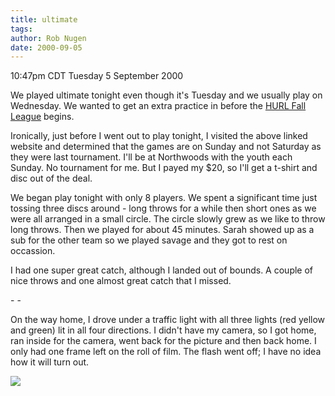 ```yaml
---
title: ultimate
tags: 
author: Rob Nugen
date: 2000-09-05
---
```


<title>Ultimate</title>
<p class=date>10:47pm CDT Tuesday 5 September 2000

<p>We played ultimate tonight even though it's Tuesday and we usually
play on Wednesday.  We wanted to get an extra practice in before the
<a href="http://www.strayconesports.com">HURL Fall League</a> begins.

<p>Ironically, just before I went out to play tonight, I visited the
above linked website and determined that the games are on Sunday and
not Saturday as they were last tournament.  I'll be at Northwoods with
the youth each Sunday.  No tournament for me.  But I payed my $20, so
I'll get a t-shirt and disc out of the deal.

<p>We began play tonight with only 8 players.  We spent a significant
time just tossing three discs around - long throws for a while then
short ones as we were all arranged in a small circle.  The circle
slowly grew as we like to throw long throws.  Then we played for about
45 minutes.  Sarah showed up as a sub for the other team so we played
savage and they got to rest on occassion.

<p>I had one super great catch, although I landed out of bounds.  A
couple of nice throws and one almost great catch that I missed.

<p>- - 

<p>On the way home, I drove under a traffic light with all three
lights (red yellow and green) lit in all four directions.  I didn't
have my camera, so I got home, ran inside for the camera, went back
for the picture and then back home.  I only had one frame left on the
roll of film.  The flash went off; I have no idea how it will turn
out.

<p><img src='/images/rob/wL-ROB.gif'>

